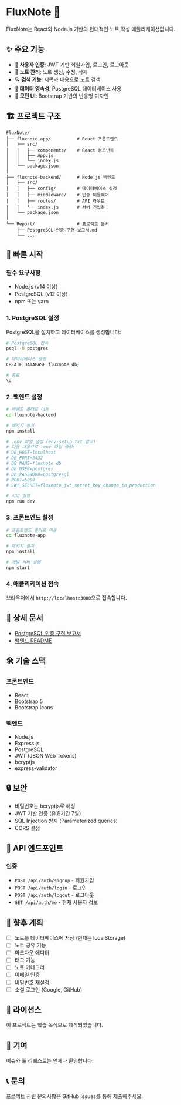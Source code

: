 # FluxNote 📝

FluxNote는 React와 Node.js 기반의 현대적인 노트 작성 애플리케이션입니다.

## ✨ 주요 기능

- 🔐 **사용자 인증**: JWT 기반 회원가입, 로그인, 로그아웃
- 📝 **노트 관리**: 노트 생성, 수정, 삭제
- 🔍 **검색 기능**: 제목과 내용으로 노트 검색
- 💾 **데이터 영속성**: PostgreSQL 데이터베이스 사용
- 🎨 **모던 UI**: Bootstrap 기반의 반응형 디자인

## 🏗️ 프로젝트 구조

```
FluxNote/
├── fluxnote-app/          # React 프론트엔드
│   ├── src/
│   │   ├── components/    # React 컴포넌트
│   │   ├── App.js
│   │   └── index.js
│   └── package.json
│
├── fluxnote-backend/      # Node.js 백엔드
│   ├── src/
│   │   ├── config/        # 데이터베이스 설정
│   │   ├── middleware/    # 인증 미들웨어
│   │   ├── routes/        # API 라우트
│   │   └── index.js       # 서버 진입점
│   └── package.json
│
└── Report/                # 프로젝트 문서
    ├── PostgreSQL-인증-구현-보고서.md
    └── ...
```

## 🚀 빠른 시작

### 필수 요구사항

- Node.js (v14 이상)
- PostgreSQL (v12 이상)
- npm 또는 yarn

### 1. PostgreSQL 설정

PostgreSQL을 설치하고 데이터베이스를 생성합니다:

```bash
# PostgreSQL 접속
psql -U postgres

# 데이터베이스 생성
CREATE DATABASE fluxnote_db;

# 종료
\q
```

### 2. 백엔드 설정

```bash
# 백엔드 폴더로 이동
cd fluxnote-backend

# 패키지 설치
npm install

# .env 파일 생성 (env-setup.txt 참고)
# 다음 내용으로 .env 파일 생성:
# DB_HOST=localhost
# DB_PORT=5432
# DB_NAME=fluxnote_db
# DB_USER=postgres
# DB_PASSWORD=postgresql
# PORT=5000
# JWT_SECRET=fluxnote_jwt_secret_key_change_in_production

# 서버 실행
npm run dev
```

### 3. 프론트엔드 설정

```bash
# 프론트엔드 폴더로 이동
cd fluxnote-app

# 패키지 설치
npm install

# 개발 서버 실행
npm start
```

### 4. 애플리케이션 접속

브라우저에서 `http://localhost:3000`으로 접속합니다.

## 📖 상세 문서

- [PostgreSQL 인증 구현 보고서](Report/PostgreSQL-인증-구현-보고서.md)
- [백엔드 README](fluxnote-backend/README.md)

## 🛠️ 기술 스택

### 프론트엔드
- React
- Bootstrap 5
- Bootstrap Icons

### 백엔드
- Node.js
- Express.js
- PostgreSQL
- JWT (JSON Web Tokens)
- bcryptjs
- express-validator

## 🔒 보안

- 비밀번호는 bcryptjs로 해싱
- JWT 기반 인증 (유효기간 7일)
- SQL Injection 방지 (Parameterized queries)
- CORS 설정

## 📝 API 엔드포인트

### 인증

- `POST /api/auth/signup` - 회원가입
- `POST /api/auth/login` - 로그인
- `POST /api/auth/logout` - 로그아웃
- `GET /api/auth/me` - 현재 사용자 정보

## 🎯 향후 계획

- [ ] 노트를 데이터베이스에 저장 (현재는 localStorage)
- [ ] 노트 공유 기능
- [ ] 마크다운 에디터
- [ ] 태그 기능
- [ ] 노트 카테고리
- [ ] 이메일 인증
- [ ] 비밀번호 재설정
- [ ] 소셜 로그인 (Google, GitHub)

## 📄 라이선스

이 프로젝트는 학습 목적으로 제작되었습니다.

## 👥 기여

이슈와 풀 리퀘스트는 언제나 환영합니다!

## 📞 문의

프로젝트 관련 문의사항은 GitHub Issues를 통해 제출해주세요.
